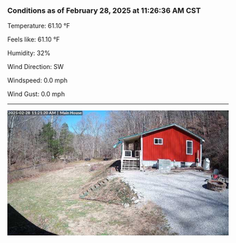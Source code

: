 ### Conditions as of February 28, 2025 at 11:26:36 AM CST 

Temperature: 61.10 &deg;F

Feels like: 61.10 &deg;F

Humidity: 32%

Wind Direction: SW

Windspeed: 0.0 mph

Wind Gust: 0.0 mph

---

<img src="./images/latest.jpeg"/>

